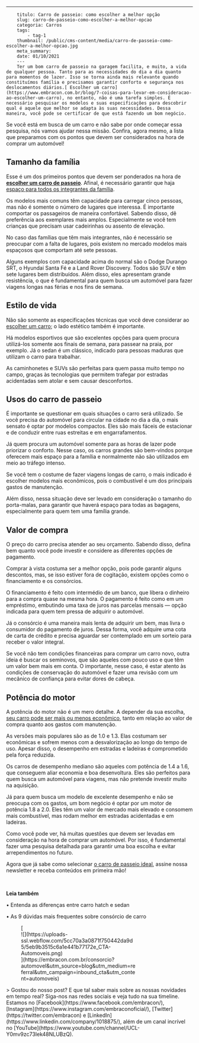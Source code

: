 ---
        titulo: Carro de passeio: como escolher a melhor opção
        slug: carro-de-passeio-como-escolher-a-melhor-opcao
        categoria: Carros
        tags:
            - tag-1
        thumbnail: /public/cms-content/media/carro-de-passeio-como-escolher-a-melhor-opcao.jpg
        meta_summary: 
        date: 01/10/2021
        ---
        Ter um bom carro de passeio na garagem facilita, e muito, a vida de qualquer pessoa. Tanto para as necessidades do dia a dia quanto para momentos de lazer. Isso se torna ainda mais relevante quando constituímos família e precisamos garantir conforto e segurança nos deslocamentos diários.[ Escolher um carro](https://www.embracon.com.br/blog/7-coisas-para-levar-em-consideracao-ao-escolher-um-carro), no entanto, não é uma tarefa simples. É necessário pesquisar os modelos e suas especificações para descobrir qual é aquele que melhor se adapta às suas necessidades. Dessa maneira, você pode se certificar de que está fazendo um bom negócio.

Se você está em busca de um carro e não sabe por onde começar essa pesquisa, nós vamos ajudar nessa missão. Confira, agora mesmo, a lista que preparamos com os pontos que devem ser considerados na hora de comprar um automóvel!

Tamanho da família
------------------

Esse é um dos primeiros pontos que devem ser ponderados na hora de [**escolher um carro de passeio**](https://www.embracon.com.br/blog/carro-ideal-para-familia). Afinal, é necessário garantir que haja [espaço para todos os integrantes da família](https://www.embracon.com.br/blog/carro-ideal-para-familia).

Os modelos mais comuns têm capacidade para carregar cinco pessoas, mas não é somente o número de lugares que interessa. É importante comportar os passageiros de maneira confortável. Sabendo disso, dê preferência aos exemplares mais amplos. Especialmente se você tem crianças que precisam usar cadeirinhas ou assento de elevação.

No caso das famílias que têm mais integrantes, não é necessário se preocupar com a falta de lugares, pois existem no mercado modelos mais espaçosos que comportam até sete pessoas.

Alguns exemplos com capacidade acima do normal são o Dodge Durango SRT, o Hyundai Santa Fé e a Land Rover Discovery. Todos são SUV e têm sete lugares bem distribuídos. Além disso, eles apresentam grande resistência, o que é fundamental para quem busca um automóvel para fazer viagens longas nas férias e nos fins de semana.

Estilo de vida
--------------

Não são somente as especificações técnicas que você deve considerar ao [escolher um carro](https://www.embracon.com.br/blog/7-coisas-para-levar-em-consideracao-ao-escolher-um-carro); o lado estético também é importante.

Há modelos esportivos que são excelentes opções para quem procura utilizá-los somente aos finais de semana, para passear na praia, por exemplo. Já o sedan é um clássico, indicado para pessoas maduras que utilizam o carro para trabalhar.

As caminhonetes e SUVs são perfeitas para quem passa muito tempo no campo, graças às tecnologias que permitem trafegar por estradas acidentadas sem atolar e sem causar desconfortos.

Usos do carro de passeio
------------------------

É importante se questionar em quais situações o carro será utilizado. Se você precisa do automóvel para circular na cidade no dia a dia, o mais sensato é optar por modelos compactos. Eles são mais fáceis de estacionar e de conduzir entre ruas estreitas e em engarrafamentos.

Já quem procura um automóvel somente para as horas de lazer pode priorizar o conforto. Nesse caso, os carros grandes são bem-vindos porque oferecem mais espaço para a família e normalmente não são utilizados em meio ao tráfego intenso.

Se você tem o costume de fazer viagens longas de carro, o mais indicado é escolher modelos mais econômicos, pois o combustível é um dos principais gastos de manutenção.

Além disso, nessa situação deve ser levado em consideração o tamanho do porta-malas, para garantir que haverá espaço para todas as bagagens, especialmente para quem tem uma família grande.

Valor de compra
---------------

O preço do carro precisa atender ao seu orçamento. Sabendo disso, defina bem quanto você pode investir e considere as diferentes opções de pagamento.

Comprar à vista costuma ser a melhor opção, pois pode garantir alguns descontos, mas, se isso estiver fora de cogitação, existem opções como o financiamento e os consórcios.

O financiamento é feito com intermédio de um banco, que libera o dinheiro para a compra quase na mesma hora. O pagamento é feito como em um empréstimo, embutindo uma taxa de juros nas parcelas mensais — opção indicada para quem tem pressa de adquirir o automóvel.

Já o consórcio é uma maneira mais lenta de adquirir um bem, mas livra o consumidor do pagamento de juros. Dessa forma, você adquire uma cota de carta de crédito e precisa aguardar ser contemplado em um sorteio para receber o valor integral.

Se você não tem condições financeiras para comprar um carro novo, outra ideia é buscar os seminovos, que são aqueles com pouco uso e que têm um valor bem mais em conta. O importante, nesse caso, é estar atento às condições de conservação do automóvel e fazer uma revisão com um mecânico de confiança para evitar dores de cabeça.

Potência do motor
-----------------

A potência do motor não é um mero detalhe. A depender da sua escolha, [seu carro pode ser mais ou menos econômico](https://www.embracon.com.br/blog/afinal-quais-sao-os-carros-mais-economicos-do-mercado), tanto em relação ao valor de compra quanto aos gastos com manutenção.

As versões mais populares são as de 1.0 e 1.3. Elas costumam ser econômicas e sofrem menos com a desvalorização ao longo do tempo de uso. Apesar disso, o desempenho em estradas e ladeiras é comprometido pela força reduzida.

Os carros de desempenho mediano são aqueles com potência de 1.4 a 1.6, que conseguem aliar economia e boa desenvoltura. Eles são perfeitos para quem busca um automóvel para viagens, mas não pretende investir muito na aquisição.

Já para quem busca um modelo de excelente desempenho e não se preocupa com os gastos, um bom negócio é optar por um motor de potência 1.8 a 2.0. Eles têm um valor de mercado mais elevado e consomem mais combustível, mas rodam melhor em estradas acidentadas e em ladeiras.

Como você pode ver, há muitas questões que devem ser levadas em consideração na hora de comprar um automóvel. Por isso, é fundamental fazer uma pesquisa detalhada para garantir uma boa escolha e evitar arrependimentos no futuro.

Agora que já sabe como selecionar [o carro de passeio ideal](https://www.embracon.com.br/blog/saiba-o-que-considerar-para-escolher-o-carro-ideal), assine nossa newsletter e receba conteúdos em primeira mão!

‍

‍**Leia também**

**‍**• Entenda as diferenças entre carro hatch e sedan

• As 9 dúvidas mais frequentes sobre consórcio de carro

<figure class="w-richtext-figure-type-image w-richtext-align-center" style="max-width:310px">[<div>![](https://uploads-ssl.webflow.com/5cc70a3a0871f750442da9d5/5eb9b3515c6a1e441b77172e_CTA-Automoveis.png)</div>](https://embracon.com.br/consorcio?automovel&utm_source=blog&utm_medium=referral&utm_campaign=inbound_cta&utm_content=automoveis)</figure>> Gostou do nosso post? E que tal saber mais sobre as nossas novidades em tempo real? Siga-nos nas redes sociais e veja tudo na sua timeline. Estamos no [Facebook](https://www.facebook.com/embracon/), [Instagram](https://www.instagram.com/embraconoficial/), [Twitter](https://twitter.com/embracon) e [LinkedIn](https://www.linkedin.com/company/1018875/), além de um canal incrível no [YouTube](https://www.youtube.com/channel/UCL-Y0mv9zc73Iek48NLUBzQ).

‍
        